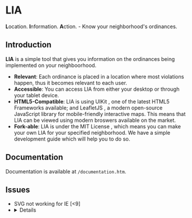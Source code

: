 # LIA


**L**ocation. **I**nformation. **A**ction. - Know your neighborhood's ordinances.

## Introduction

**LIA** is a simple tool that gives you information on the ordinances being implemented on your neighboorhood.

* **Relevant**: Each ordinance is placed in a location where most violations happen, thus it becomes relevant to each user.
* **Accessible**: You can access LIA from either your desktop or through your tablet device.
* **HTML5-Compatible**: LIA is using UIKit , one of the latest HTML5 Frameworks available; and LeafletJS , a modern open-source JavaScript library for mobile-friendly interactive maps. This means that LIA can be viewed using modern broswers available on the market.
* **Fork-able**: LIA is under the MIT License , which means you can make your own LIA for your specified neighborhood. We have a simple development guide which will help you to do so.

## Documentation

Documentation is available at `/documentation.htm`.

## Issues

* SVG not working for IE [<9]
* <details> not working for majority of browsers, using polyfill for that.

